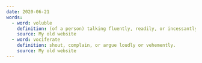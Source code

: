 ```yaml
---
date: 2020-06-21
words:
  - word: voluble
    definition: (of a person) talking fluently, readily, or incessantly.
    source: My old website
  - word: vociferate
    definition: shout, complain, or argue loudly or vehemently.
    source: My old website
---
```

